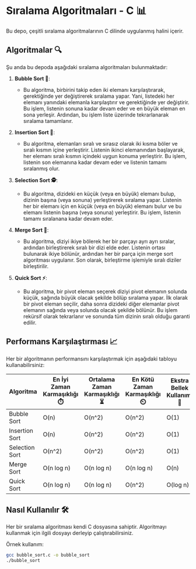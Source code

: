 # Sıralama Algoritmaları - C 📊

Bu depo, çeşitli sıralama algoritmalarının C dilinde uygulanmış halini içerir.

## Algoritmalar 🔍

Şu anda bu depoda aşağıdaki sıralama algoritmaları bulunmaktadır:

1. **Bubble Sort 🧼**:
   - Bu algoritma, birbirini takip eden iki elemanı karşılaştırarak, gerektiğinde yer değiştirerek sıralama yapar. Yani, listedeki her elemanı yanındaki elemanla karşılaştırır ve gerektiğinde yer değiştirir. Bu işlem, listenin sonuna kadar devam eder ve en büyük eleman en sona yerleşir. Ardından, bu işlem liste üzerinde tekrarlanarak sıralama tamamlanır.

2. **Insertion Sort 📝**:
   - Bu algoritma, elemanları sıralı ve sırasız olarak iki kısma böler ve sıralı kısmın içine yerleştirir. Listenin ikinci elemanından başlayarak, her elemanı sıralı kısmın içindeki uygun konuma yerleştirir. Bu işlem, listenin son elemanına kadar devam eder ve listenin tamamı sıralanmış olur.

3. **Selection Sort 🕵️**:
   - Bu algoritma, dizideki en küçük (veya en büyük) elemanı bulup, dizinin başına (veya sonuna) yerleştirerek sıralama yapar. Listenin her bir elemanı için en küçük (veya en büyük) elemanı bulur ve bu elemanı listenin başına (veya sonuna) yerleştirir. Bu işlem, listenin tamamı sıralanana kadar devam eder.

4. **Merge Sort 🔗**:
   - Bu algoritma, diziyi ikiye bölerek her bir parçayı ayrı ayrı sıralar, ardından birleştirerek sıralı bir dizi elde eder. Listenin ortası bulunarak ikiye bölünür, ardından her bir parça için merge sort algoritması uygulanır. Son olarak, birleştirme işlemiyle sıralı diziler birleştirilir.

5. **Quick Sort ⚡**:
   - Bu algoritma, bir pivot eleman seçerek diziyi pivot elemanın solunda küçük, sağında büyük olacak şekilde bölüp sıralama yapar. İlk olarak bir pivot eleman seçilir, daha sonra dizideki diğer elemanlar pivot elemanın sağında veya solunda olacak şekilde bölünür. Bu işlem rekürsif olarak tekrarlanır ve sonunda tüm dizinin sıralı olduğu garanti edilir.

## Performans Karşılaştırması 📈

Her bir algoritmanın performansını karşılaştırmak için aşağıdaki tabloyu kullanabilirsiniz:

| Algoritma       | En İyi Zaman Karmaşıklığı ⏱️ | Ortalama Zaman Karmaşıklığı ⏳ | En Kötü Zaman Karmaşıklığı ⏲️ | Ekstra Bellek Kullanımı 🧠 | Kararlılık  |
|-----------------|------------------------------|--------------------------------|------------------------------|---------------------------|--------------|
| Bubble Sort     | O(n)                         | O(n^2)                         | O(n^2)                       | O(1)                      | Evet         |
| Insertion Sort  | O(n)                         | O(n^2)                         | O(n^2)                       | O(1)                      | Evet         |
| Selection Sort  | O(n^2)                       | O(n^2)                         | O(n^2)                       | O(1)                      | Hayır        |
| Merge Sort      | O(n log n)                   | O(n log n)                     | O(n log n)                   | O(n)                      | Evet         |
| Quick Sort      | O(n log n)                   | O(n log n)                     | O(n^2)                       | O(log n)                  | Genellikle   |

## Nasıl Kullanılır 🛠️

Her bir sıralama algoritması kendi C dosyasına sahiptir. Algoritmayı kullanmak için ilgili dosyayı derleyip çalıştırabilirsiniz.

Örnek kullanım:

```bash
gcc bubble_sort.c -o bubble_sort
./bubble_sort
